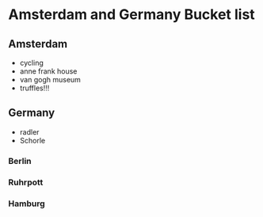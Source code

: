 # Amsterdam and Germany Bucket list 

## Amsterdam

- cycling
- anne frank house
- van gogh museum
- truffles!!!


## Germany
- radler 
- Schorle

### Berlin

### Ruhrpott

### Hamburg
